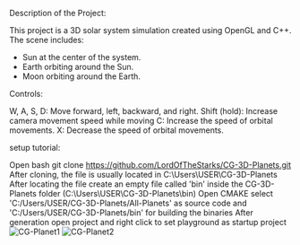 Description of the Project:

This project is a 3D solar system simulation created using OpenGL and C++. The scene includes:
- Sun at the center of the system.
- Earth orbiting around the Sun.
- Moon orbiting around the Earth.

Controls:

W, A, S, D: Move forward, left, backward, and right.
Shift (hold): Increase camera movement speed while moving
C: Increase the speed of orbital movements.
X: Decrease the speed of orbital movements.

setup tutorial:

Open bash
git clone https://github.com/LordOfTheStarks/CG-3D-Planets.git
After cloning, the file is usually located in C:\Users\USER\CG-3D-Planets
After locating the file create an empty file called 'bin' inside the CG-3D-Planets folder (C:\Users\USER\CG-3D-Planets\bin)
Open CMAKE select 'C:/Users/USER/CG-3D-Planets/All-Planets' as source code and 'C:/Users/USER/CG-3D-Planets/bin' for building the binaries
After generation open project and right click to set playground as startup project
![CG-Planet1](https://github.com/user-attachments/assets/d6f39eae-844d-465e-ad40-0bfbc9981c0e)
![CG-Planet2](https://github.com/user-attachments/assets/c7040ff2-a906-4224-8470-40d377e71d59)

